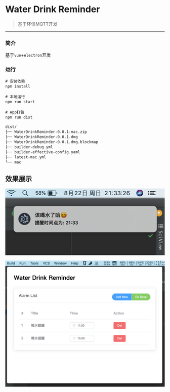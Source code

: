 # Water Drink Reminder

> 基于环信MQTT开发

---

### 简介

基于`vue`+`electron`开发

### 运行

```shell
# 安装依赖
npm install

# 本地运行
npm run start 

# App打包
npm run dist
```

```text
dist/
├── WaterDrinkReminder-0.0.1-mac.zip
├── WaterDrinkReminder-0.0.1.dmg
├── WaterDrinkReminder-0.0.1.dmg.blockmap
├── builder-debug.yml
├── builder-effective-config.yaml
├── latest-mac.yml
└── mac
```


## 效果展示

![](static/10841629641601.jpg)

![](static/10851629641668.jpg)

